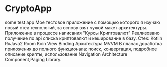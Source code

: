 # CryptoApp
some test app
Мое тестовое приложение с помощью которого я изучаю новый стек технологий, за основу взят чужой макет архитектуры.
Приложение в процессе написания "Курсы Криптовалют"
Реализовано получение по api списка криптовалют и кеширование в базу.
Стек:
Kotlin
RxJava2
Room
Koin
View Binding
Архитектура MVVM
В планах доработка приложения до полного функционала: поиск, конвертация, подробное описание крипты, использование Navigation Architecture Component,Paging Library.


